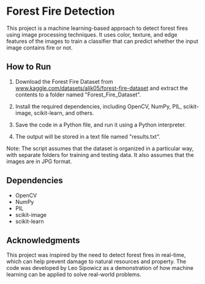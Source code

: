 # Forest Fire Detection
This project is a machine learning-based approach to detect forest fires using image processing techniques. It uses color, texture, and edge features of the images to train a classifier that can predict whether the input image contains fire or not.

 ## How to Run
1. Download the Forest Fire Dataset from www.kaggle.com/datasets/alik05/forest-fire-dataset and extract the contents to a folder named "Forest_Fire_Dataset".

2. Install the required dependencies, including OpenCV, NumPy, PIL, scikit-image, scikit-learn, and others.

3. Save the code in a Python file, and run it using a Python interpreter.

4. The output will be stored in a text file named "results.txt".

Note: The script assumes that the dataset is organized in a particular way, with separate folders for training and testing data. It also assumes that the images are in JPG format.

## Dependencies
* OpenCV
* NumPy
* PIL
* scikit-image
* scikit-learn
## Acknowledgments
This project was inspired by the need to detect forest fires in real-time, which can help prevent damage to natural resources and property. The code was developed by Leo Sipowicz as a demonstration of how machine learning can be applied to solve real-world problems.
